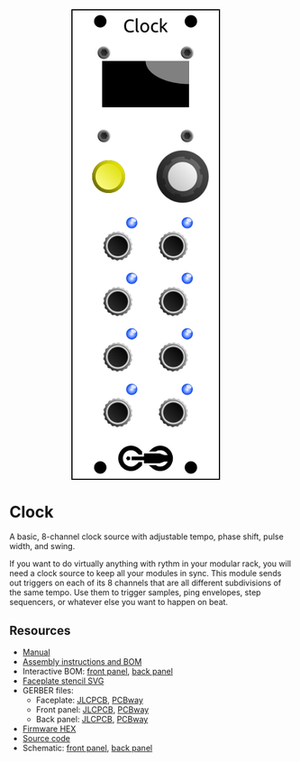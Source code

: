 <div style="display:flex;flex-direction:row;flex-wrap:wrap;align-items:flex-start;justify-content:center;">

<img style="width:260px;margin-right:20px;border:2px solid black;" src="docs/images/clock_faceplate_display.svg" />

<div style="flex-grow:1;flex-shrink:1;flex-basis:0;min-width:50%;">

<h1>Clock</h1>

<p>A basic, 8-channel clock source with adjustable tempo, phase shift, pulse width, and swing.</p>

<p>If you want to do virtually anything with rythm in your modular rack, you will need a clock source to keep all your modules in sync. This module sends out triggers on each of its 8 channels that are all different subdivisions of the same tempo. Use them to trigger samples, ping envelopes, step sequencers, or whatever else you want to happen on beat.</p>

<h2>Resources</h2>

<ul>
  <li><a href="https://quinnfreedman.github.io/fm-artifacts/Clock/clock_manual.pdf">Manual</a></li>
  <li><a href="docs/assembly_instructions.md">Assembly instructions and BOM</a></li>
  <li>Interactive BOM: <a href="https://quinnfreedman.github.io/fm-artifacts/Clock/clock_front_pcb_interactive_bom.html">front panel</a>, <a href="https://quinnfreedman.github.io/fm-artifacts/Clock/clock_back_pcb_interactive_bom.html">back panel</a></li>
  <li><a href="https://quinnfreedman.github.io/fm-artifacts/Clock/clock_faceplate.svg">Faceplate stencil SVG</a></li>
  <li>GERBER files:
    <ul>
      <li>Faceplate: <a href="https://quinnfreedman.github.io/fm-artifacts/Clock/clock_faceplate_pcb_jlcpcb.zip">JLCPCB</a>, <a href="https://quinnfreedman.github.io/fm-artifacts/Clock/clock_faceplate_pcb_pcbway.zip">PCBway</a></li>
      <li>Front panel: <a href="https://quinnfreedman.github.io/fm-artifacts/Clock/clock_front_pcb_jlcpcb.zip">JLCPCB</a>, <a href="https://quinnfreedman.github.io/fm-artifacts/Clock/clock_front_pcb_pcbway.zip">PCBway</a></li>
      <li>Back panel: <a href="https://quinnfreedman.github.io/fm-artifacts/Clock/clock_back_pcb_jlcpcb.zip">JLCPCB</a>, <a href="https://quinnfreedman.github.io/fm-artifacts/Clock/clock_back_pcb_pcbway.zip">PCBway</a></li>
    </ul>
  </li>
  <li><a href="https://quinnfreedman.github.io/fm-artifacts/Clock/fm-clock.hex">Firmware HEX</a></li>
  <li><a href="https://github.com/QuinnFreedman/modular/tree/main/modules/Clock">Source code</a></li>
  <li>Schematic: <a href="https://quinnfreedman.github.io/fm-artifacts/Clock/clock_front_pcb_schematic.pdf">front panel</a>, <a href="https://quinnfreedman.github.io/fm-artifacts/Clock/clock_back_pcb_schematic.pdf">back panel</a></li>
</ul>

</div>
</div>